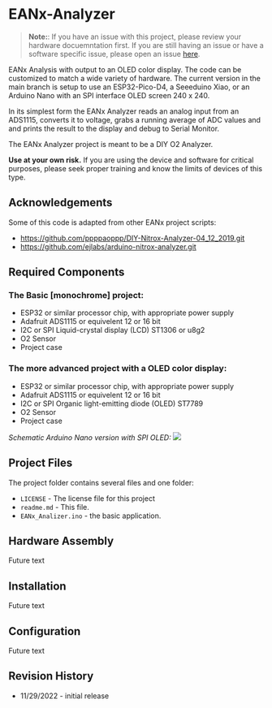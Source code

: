 # EANx-Analyzer

> **Note:**: If you have an issue with this project, please review your hardware docuemntation first.  If you are still having an issue or have a software specific issue, please open an issue [here](https://github.com/lbehrler/EANx-Analyzer/issues).

EANx Analysis with output to an OLED color display.
The code can be customized to match a wide variety of hardware.  The current version in the main branch is setup to use an ESP32-Pico-D4, a Seeeduino Xiao, or an Arduino Nano with an SPI interface OLED screen 240 x 240.

In its simplest form the EANx Analyzer reads an analog input from an ADS1115, converts it to voltage, grabs a running average of ADC values and and prints the result to the display and debug to Serial Monitor.

The EANx Analyzer project is meant to be a DIY O2 Analyzer.  
 
**Use at your own risk.**  If you are using the device and software for critical purposes, please seek proper training and know the limits of devices of this type. 

## Acknowledgements
Some of this code is adapted from other EANx project scripts: 
  - https://github.com/ppppaoppp/DIY-Nitrox-Analyzer-04_12_2019.git
  - https://github.com/ejlabs/arduino-nitrox-analyzer.git

## Required Components

### The Basic [monochrome] project:
+ ESP32 or similar processor chip, with appropriate power supply
+ Adafruit ADS1115 or equivelent 12 or 16 bit 
+ I2C or SPI Liquid-crystal display (LCD) ST1306 or u8g2 
+ O2 Sensor
+ Project case

### The more advanced project with a OLED color display:
+ ESP32 or similar processor chip, with appropriate power supply
+ Adafruit ADS1115 or equivelent 12 or 16 bit 
+ I2C or SPI Organic light-emitting diode (OLED) ST7789
+ O2 Sensor
+ Project case

*Schematic Arduino Nano version with SPI OLED:*
![](https://github.com/lbehrler/EANx-Analyzer/blob/eef317a30d3a1932c77d38c698fbaf5213d5280e/EANx_Analyzer_SPI_OLED%20schematic.png)

## Project Files

The project folder contains several files and one folder:

+ `LICENSE` - The license file for this project
+ `readme.md` - This file.
+ `EANx_Analizer.ino` - the basic application.

## Hardware Assembly
Future text 

## Installation
Future text 

## Configuration
Future text 


## Revision History
+ 11/29/2022 - initial release


